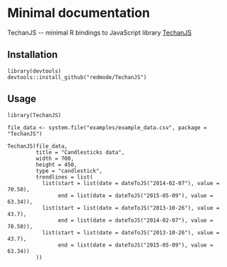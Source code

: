 # Minimal documentation

TechanJS -- minimal R bindings to JavaScript library [TechanJS](http://techanjs.org/)

## Installation

```{r}
library(devtools)
devtools::install_github("redmode/TechanJS")
```

## Usage

```{r}
library(TechanJS)

file_data <- system.file("examples/example_data.csv", package = "TechanJS")

TechanJS(file_data,
         title = "Candlesticks data",
         width = 700,
         height = 450,
         type = "candlestick",
         trendlines = list(
           list(start = list(date = dateToJS("2014-02-07"), value = 70.50),
                end = list(date = dateToJS("2015-05-09"), value = 63.34)),
           list(start = list(date = dateToJS("2013-10-26"), value = 43.7),
                end = list(date = dateToJS("2014-02-07"), value = 70.50)),
           list(start = list(date = dateToJS("2013-10-26"), value = 43.7),
                end = list(date = dateToJS("2015-05-09"), value = 63.34))
         ))
```
